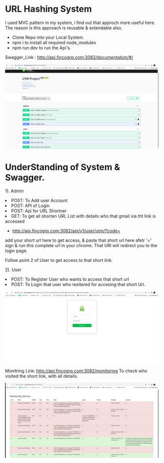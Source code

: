 # URL Hashing System

I used MVC pattern in my system, i find out that approch more useful here. The reason is this approach is reusable & extendable also.

- Clone Repo into your Local System.
- npm i to install all required node_modules
- npm run dev to run the Api's.

Swagger_Link : http://api.fincogrp.com:3082/documentation/#/


<p align="center">
  <img src="views/img.png"  title="hover text">
</p>

# UnderStanding of System & Swagger.

  1). Admin
    <li>POST: To Add user Account</li>
    <li>POST: API of Login</li>
    <li>POST: Api for URL Shortner</li>
    <li>GET: To get all shorten URL List with details who that gmail via tht link is accessed</li>
  
 
 * http://api.fincogrp.com:3082/api/v1/user/utm/?code=
 
 add your short url here to get access, & paste that short url here afetr '=' sign & run this complete url in your chrome.
 That URl will redirect you to the login page.
 
 Follow point 2 of User to get access to that short link.
 
 
    
  2). User
    <li>POST: To Register User who wants to access that short url</li>
    <li>POST: To Login that user who resitered for accesing that short Url.</li>
    
  <p align="center">
      <img src="views/ui.png"  title="hover text">
  </p>
  
  Monitring Link: http://api.fincogrp.com:3082/monitoring
  To check who visited the short link, with all details.
  <p align="center">
      <img src="views/monitoring.png"  title="hover text">
  </p>

